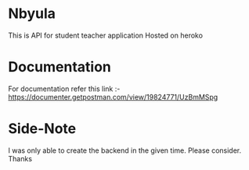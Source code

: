 # Nbyula
This is API for student teacher application
Hosted on heroko

# Documentation
For documentation refer this link :- https://documenter.getpostman.com/view/19824771/UzBmMSpg

# Side-Note

I was only able to create the backend in the given time. Please consider. Thanks
